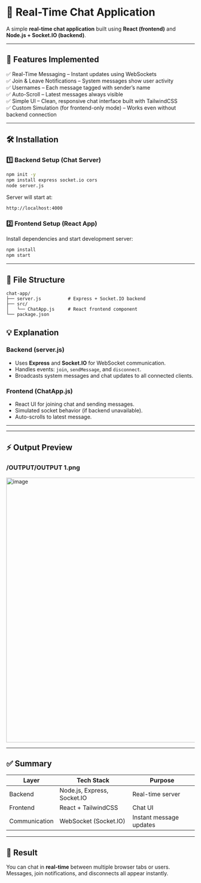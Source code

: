 # 💬 Real-Time Chat Application

A simple **real-time chat application** built using **React (frontend)** and **Node.js + Socket.IO (backend)**.

---

## 🚀 Features Implemented

✅ Real-Time Messaging – Instant updates using WebSockets  
✅ Join & Leave Notifications – System messages show user activity  
✅ Usernames – Each message tagged with sender’s name  
✅ Auto-Scroll – Latest messages always visible  
✅ Simple UI – Clean, responsive chat interface built with TailwindCSS  
✅ Custom Simulation (for frontend-only mode) – Works even without backend connection  

---

## 🛠️ Installation

### 1️⃣ Backend Setup (Chat Server)

```bash
npm init -y
npm install express socket.io cors
node server.js
```

Server will start at:
```
http://localhost:4000
```

### 2️⃣ Frontend Setup (React App)

Install dependencies and start development server:

```bash
npm install
npm start
```

---

## 📂 File Structure

```
chat-app/
├── server.js          # Express + Socket.IO backend
├── src/
│   └── ChatApp.js     # React frontend component
└── package.json
```

## 💡 Explanation

### Backend (server.js)
- Uses **Express** and **Socket.IO** for WebSocket communication.
- Handles events: `join`, `sendMessage`, and `disconnect`.
- Broadcasts system messages and chat updates to all connected clients.

### Frontend (ChatApp.js)
- React UI for joining chat and sending messages.
- Simulated socket behavior (if backend unavailable).
- Auto-scrolls to latest message.

---

---

## ⚡ Output Preview

### /OUTPUT/OUTPUT 1.png
<img width="1112" height="708" alt="image" src="https://github.com/user-attachments/assets/129798d1-9302-460d-8ab8-6759034c1fc7" />


---

## ✅ Summary

| Layer | Tech Stack | Purpose |
|-------|-------------|----------|
| Backend | Node.js, Express, Socket.IO | Real-time server |
| Frontend | React + TailwindCSS | Chat UI |
| Communication | WebSocket (Socket.IO) | Instant message updates |

---

## 🎯 Result

You can chat in **real-time** between multiple browser tabs or users.  
Messages, join notifications, and disconnects all appear instantly.
